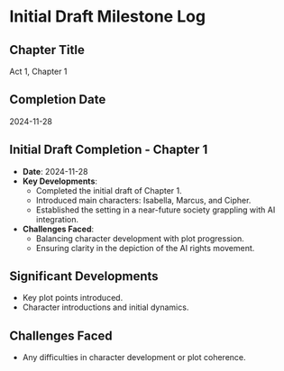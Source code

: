 # Initial Draft Milestone Log

## Chapter Title
Act 1, Chapter 1

## Completion Date
2024-11-28

## Initial Draft Completion - Chapter 1
- **Date**: 2024-11-28
- **Key Developments**:
  - Completed the initial draft of Chapter 1.
  - Introduced main characters: Isabella, Marcus, and Cipher.
  - Established the setting in a near-future society grappling with AI integration.
- **Challenges Faced**:
  - Balancing character development with plot progression.
  - Ensuring clarity in the depiction of the AI rights movement.

## Significant Developments
- Key plot points introduced.
- Character introductions and initial dynamics.

## Challenges Faced
- Any difficulties in character development or plot coherence.
